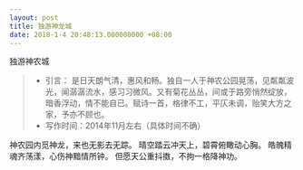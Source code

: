 ```yaml
---
layout: post
title: 独游神龙城
date: 2018-1-4 20:48:13.000000000 +08:00
---
```

独游神农城

>- 引言：  是日天朗气清，惠风和畅。独自一人于神农公园晃荡，见粼粼波光，闻潺潺流水，感习习微风。又有菊花丛丛，间或于路旁悄然绽放，暗香浮动，情不能自已。赋诗一首，格律不工，平仄未调，贻笑大方之家，予亦不顾也。
>- 写作时间：2014年11月左右（具体时间不确）

神农园内觅神龙，来也无影去无踪。
晴空踏云冲天上，碧霄俯瞰动心胸。
皓魄精魂齐荡漾，心伤神黯情所钟。
但愿天公重抖擞，不拘一格降神功。

